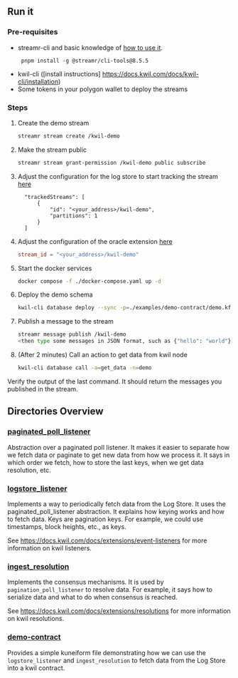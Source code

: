 ## Run it

### Pre-requisites
- streamr-cli and basic knowledge of [how to use it](https://docs.streamr.network/usage/cli-tool).
  ```shell
   pnpm install -g @streamr/cli-tools@8.5.5
   ```
- kwil-cli ([install instructions] https://docs.kwil.com/docs/kwil-cli/installation)
- Some tokens in your polygon wallet to deploy the streams

### Steps
1. Create the demo stream
    ```bash
   streamr stream create /kwil-demo
    ```
   
2. Make the stream public
    ```bash
   streamr stream grant-permission /kwil-demo public subscribe
    ```
   
3. Adjust the configuration for the log store to start tracking the stream [here](./examples/logstore-node-config.json)
   ```
     "trackedStreams": [
         {
             "id": "<your_address>/kwil-demo",
             "partitions": 1
         }
     ]
   ```

4. Adjust the configuration of the oracle extension [here](./examples/single-node/config.toml)
   ```toml
   stream_id = "<your_address>/kwil-demo"
   ```
   
5. Start the docker services
   ```bash
   docker compose -f ./docker-compose.yaml up -d
   ```
   
6. Deploy the demo schema
   ```bash
   kwil-cli database deploy --sync -p=./examples/demo-contract/demo.kf --name=demo --sync
    ```
   
7. Publish a message to the stream
    ```bash
   streamr message publish /kwil-demo
   <then type some messages in JSON format, such as {"hello": "world"}>
    ```
   
8. (After 2 minutes) Call an action to get data from kwil node
    ```bash
    kwil-cli database call -a=get_data -n=demo
   ```

Verify the output of the last command. It should return the messages you published in the stream.

## Directories Overview

### [paginated_poll_listener](./internal/paginated_poll_listener)

Abstraction over a paginated poll listener. It makes it easier to separate how we fetch data or paginate to get new data from how we process it.
It says in which order we fetch, how to store the last keys, when we get data resolution, etc.

### [logstore_listener](internal/extensions/listeners/logstore_listener)

Implements a way to periodically fetch data from the Log Store. It uses the paginated_poll_listener abstraction. It explains how keying works and how to fetch data. Keys are pagination keys. For example, we could use timestamps, block heights, etc., as keys.

See https://docs.kwil.com/docs/extensions/event-listeners for more information on kwil listeners.

### [ingest_resolution](internal/extensions/resolutions/ingest_resolution)

Implements the consensus mechanisms. It is used by `pagination_poll_listener` to resolve data. For example, it says how to serialize data and what to do when consensus is reached.

See https://docs.kwil.com/docs/extensions/resolutions for more information on kwil resolutions.

### [demo-contract](./examples/demo-contract)

Provides a simple kuneiform file demonstrating how we can use the `logstore_listener` and `ingest_resolution` to fetch data from the Log Store into a kwil contract.

